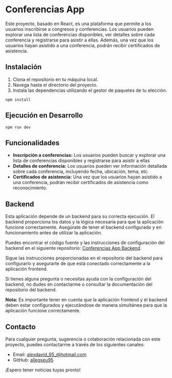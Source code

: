# Conferencias App

Este proyecto, basado en React, es una plataforma que permite a los usuarios inscribirse a congresos y conferencias. Los usuarios pueden explorar una lista de conferencias disponibles, ver detalles sobre cada conferencia y registrarse para asistir a ellas. Además, una vez que los usuarios hayan asistido a una conferencia, podrán recibir certificados de asistencia.

## Instalación

1. Clona el repositorio en tu máquina local.
2. Navega hasta el directorio del proyecto.
3. Instala las dependencias utilizando el gestor de paquetes de tu elección.

```shell
npm install
```

## Ejecución en Desarrollo

```shell
npm run dev
```

## Funcionalidades

- **Inscripción a conferencias:** Los usuarios pueden buscar y explorar una lista de conferencias disponibles y registrarse para asistir a ellas
- **Detalles de conferencia:** Los usuarios pueden ver información detallada sobre cada conferencia, incluyendo fecha, ubicación, tema, etc.
- **Certificados de asistencia:** Una vez que los usuarios hayan asistido a una conferencia, podrán recibir certificados de asistencia como reconocimiento.

## Backend

Esta aplicación depende de un backend para su correcta ejecución. El backend proporciona los datos y la lógica necesaria para que la aplicación funcione correctamente. Asegúrate de tener el backend configurado y en funcionamiento antes de utilizar la aplicación.

Puedes encontrar el código fuente y las instrucciones de configuración del backend en el siguiente repositorio: [Conferencias App Backend](https://github.com/JoelMndz/backendCongreso).

Sigue las instrucciones proporcionadas en el repositorio del backend para configurarlo y asegurarte de que está conectado correctamente a la aplicación frontend.

Si tienes alguna pregunta o necesitas ayuda con la configuración del backend, no dudes en contactarme o consultar la documentación del repositorio del backend.

**Nota:** Es importante tener en cuenta que la aplicación frontend y el backend deben estar configurados y ejecutándose de manera simultánea para que la aplicación funcione correctamente.

## Contacto

Para cualquier pregunta, sugerencia o colaboración relacionada con este proyecto, puedes contactarme a través de los siguientes canales:

- Email: [alexdavid_95\_@hotmail.com
  ](mailto:alexdavid_95_@hotmail.com)
- GitHub: [allegseu95](https://github.com/allegseu95)

¡Espero tener noticias tuyas pronto!

